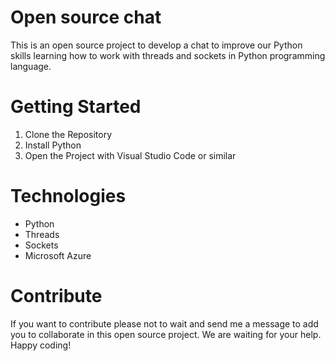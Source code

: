 # Open source chat
This is an open source project to develop a chat to improve our Python skills learning how to work with threads and sockets in Python programming language.

# Getting Started
1.  Clone the Repository
2.  Install Python
3.  Open the Project with Visual Studio Code or similar

# Technologies
- Python
- Threads
- Sockets
- Microsoft Azure

# Contribute
If you want to contribute please not to wait and send me a message to add you to collaborate in this open source project. We are waiting for your help. Happy coding! 
